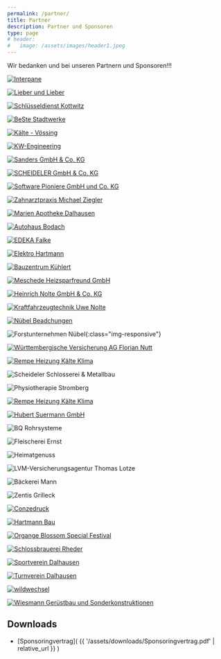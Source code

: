 ```yaml
---
permalink: /partner/
title: Partner
description: Partner und Sponsoren
type: page
# header:
#   image: /assets/images/header1.jpeg
---
```


Wir bedanken und bei unseren Partnern und Sponsoren!!!

<!-- Stand: 13.05.2019 -->

<!-- [![alt text](image link)](web link) -->

<!-- XXX -->

[![Interpane](/assets/partner-logos/interpane2.jpg)](https://interpane.com)

[![Lieber und Lieber](/assets/partner-logos/lieber-lieber.jpg)](https://www.lieber-lieber.de)

[![Schlüsseldienst Kottwitz](/assets/partner-logos/kottwitz.png)](https://www.dasoertliche.de/Themen/Schl%C3%BCssel-u-Notdienst-S-Kottwitz-Beverungen-Lange-Str)

<!-- 240 -->

[![BeSte Stadtwerke](/assets/partner-logos/beste.jpg)](https://beste-stadtwerke.de)

[![Kälte - Vössing](/assets/partner-logos/kaelte-voessing.png)](https://www.kaelte-voessing.de/)

[![KW-Engineering](/assets/partner-logos/kw.png)](https://kwcg.de)

[![Sanders GmbH & Co. KG](/assets/partner-logos/sanders.png)](https://www.sanders-online.de/)

[![SCHEIDELER GmbH & Co. KG](/assets/partner-logos/scheideler-stanz.png)](https://scheideler-gmbh.de)

[![Software Pioniere GmbH und Co. KG](/assets/partner-logos/sopi.png)](https://softwarepioniere.de)

[![Zahnarztpraxis Michael Ziegler](/assets/partner-logos/ziegler.jpg)](https://www.zahnarzt-ziegler.de)


<!-- 120 -->

[![Marien Apotheke Dalhausen](/assets/partner-logos/apotheke.jpg)](https://www.marien-apotheke-dalhausen.de)

[![Autohaus Bodach](/assets/partner-logos/bodach-web.jpg)](https://www.ford-bodach-borgentreich.de)

[![EDEKA Falke](/assets/partner-logos/falke.png)](https://www.edeka.de/eh/hessenring/edeka-falke-untere-hauptstra%C3%9Fe-148/index.jsp)

[![Elektro Hartmann](/assets/partner-logos/elektro-hartmann.jpg)](http://www.elektro-hartmann.de)

[![Bauzentrum Kühlert](/assets/partner-logos/kuehlert_web.jpg)](https://www.kuehlert.de/)

[![Meschede Heizsparfreund GmbH](/assets/partner-logos/meschede.jpg)](https://www.meschede-haustechnik.de)

[![Heinrich Nolte GmbH & Co. KG](/assets/partner-logos/nolte_bau.jpg)](http://www.heinrichnolte.de)

[![Kraftfahrzeugtechnik Uwe Nolte](/assets/partner-logos/uwe-nolte.jpg)](https://kraftfahrzeugtechnik-nolte.de)

[![Nübel Beadchungen](/assets/partner-logos/nuebel-dach.jpg)](http://www.nuebeldach.de/)

![Forstunternehmen Nübel](/assets/partner-logos/forst-nuebel.jpg){:class="img-responsive"}

[![Württembergische Versicherung AG Florian Nutt](/assets/partner-logos/wundw.jpg)](https://www.wuerttembergische.de/versicherungen/florian.nutt)

[![Rempe Heizung Kälte Klima](/assets/partner-logos/rempe-kaelte.png)](https://www.rempe-anlagenbau.de)

![Scheideler Schlosserei & Metallbau](/assets/partner-logos/scheideler-schlosserei.jpg)

![Physiotherapie Stromberg](/assets/partner-logos/stromberg.jpg)

[![Rempe Heizung Kälte Klima](/assets/partner-logos/rempe-kaelte.png)](https://www.rempe-anlagenbau.de)

[![Hubert Suermann GmbH](/assets/partner-logos/suermann-sanitaer.jpg)](https://suermannsanitaer.de)



<!-- 60 -->

![BQ Rohrsysteme](/assets/partner-logos/bq.jpg)

![Fleischerei Ernst](/assets/partner-logos/fleischerei-ernst.jpg)

![Heimatgenuss](/assets/partner-logos/heimatgenuss.jpeg)

![LVM-Versicherungsagentur Thomas Lotze](/assets/partner-logos/lvm-lotze.jpg)

![Bäckerei Mann](/assets/partner-logos/baeckerei-mann.jpg)

![Zentis Grilleck](/assets/partner-logos/zenti.jpg)



<!-- Sonstige -->

[![Conzedruck](/assets/partner-logos/conzedruck_web.png)](https://www.conzedruck.de)

[![Hartmann Bau](/assets/partner-logos/hartmann-bau.png)](https://www.hartmann-bau.de)


[![Organge Blossom Special Festival](/assets/partner-logos/obs.jpg)](https://orangeblossomspecial.de)

[![Schlossbrauerei Rheder](/assets/partner-logos/rheder.jpg)](http://www.schlossbrauerei-rheder.de)

[![Sportverein Dalhausen](/assets/partner-logos/svd.png)](https://www.sv-dalhausen.de)

[![Turnverein Dalhausen](/assets/partner-logos/tvd.jpg)](http://tv-dalhausen.de)

[![wildwechsel](/assets/partner-logos/ww_web.jpg)](https://www.wildwechsel.de)

[![Wiesmann Gerüstbau und Sonderkonstruktionen](/assets/partner-logos/wiesmann.png)](https://wiesmann-service.de)


## Downloads
- [Sponsoringvertrag]( {{ '/assets/downloads/Sponsoringvertrag.pdf' | relative_url }} )

<!-- ![Verbund Volksbank OWL](/assets/partner-logos/verbundvvbowl.jpg) -->
<!-- ![Sartor Systemintegration](/assets/partner-logos/sartor.png) -->
<!-- ![SIBA Bauunternehmen](/assets/partner-logos/siba_web.png) -->
<!-- [![Haarbude](/assets/partner-logos/haarbude_web.jpg)](https://haarbude.de) -->
<!-- [![Bauer & Humburg Bauelemente](/assets/partner-logos/bundh.png)](https://b-h-bauelemente.de) -->
<!-- [![Decker Massivholzmöbel](/assets/partner-logos/teamdecker-logo-web.png)](https://decker.de) -->
<!-- [![HEGLA](/assets/partner-logos/hegla.png)](https://hegla.com/) -->
<!-- ![Gasthaus Groll](/assets/partner-logos/groll.png) -->
<!-- [![Tischlerei Pape](/assets/partner-logos/pape_web.png)](http://www.tischlerei-pape.com) -->
<!-- ![Bröker und Nolte](/assets/partner-logos/broeker-nolte.png) -->